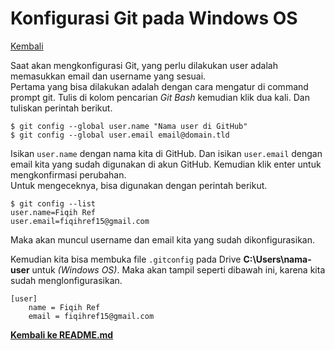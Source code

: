 # Konfigurasi Git pada Windows OS

[Kembali](README.md)

Saat akan mengkonfigurasi Git, yang perlu dilakukan user adalah memasukkan email dan username yang sesuai.<br/>
Pertama yang bisa dilakukan adalah dengan cara mengatur di command prompt git. Tulis di kolom pencarian *Git Bash* kemudian klik dua kali. Dan tuliskan perintah berikut.
```
$ git config --global user.name "Nama user di GitHub"
$ git config --global user.email email@domain.tld
```
Isikan `user.name` dengan nama kita di GitHub. Dan isikan `user.email` dengan email kita yang sudah digunakan di akun GitHub. Kemudian klik enter untuk mengkonfirmasi perubahan.<br/>
Untuk mengeceknya, bisa digunakan dengan perintah berikut.
```
$ git config --list
user.name=Fiqih Ref
user.email=fiqihref15@gmail.com

```
Maka akan muncul username dan email kita yang sudah dikonfigurasikan.

Kemudian kita bisa membuka file `.gitconfig` pada Drive **C:\Users\nama-user** untuk *(Windows OS)*. Maka akan tampil seperti dibawah ini, karena kita sudah menglonfigurasikan.
```
[user]
	name = Fiqih Ref
	email = fiqihref15@gmail.com
  ```

[**Kembali ke README.md**](README.md)
